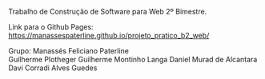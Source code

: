Trabalho de Construção de Software para Web 2º Bimestre.

Link para o Github Pages: https://manassespaterline.github.io/projeto_pratico_b2_web/

Grupo:
Manassés Feliciano Paterline \
Guilherme Plotheger
Guilherme Montinho Langa
Daniel Murad de Alcantara
Davi Corradi Alves Guedes
